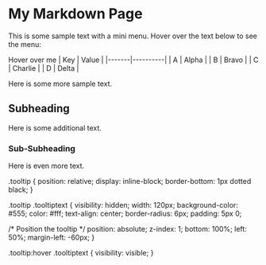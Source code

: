# My Markdown Page

This is some sample text with a mini menu. Hover over the text below to see the menu:

<span class="tooltip">Hover over me
  <span class="tooltiptext">
    | Key   | Value    |
    |-------|----------|
    | A     | Alpha    |
    | B     | Bravo    |
    | C     | Charlie  |
    | D     | Delta    |
  </span>
</span>

Here is some more sample text.

## Subheading

Here is some additional text.

### Sub-Subheading

Here is even more text.

.tooltip {
  position: relative;
  display: inline-block;
  border-bottom: 1px dotted black;
}

.tooltip .tooltiptext {
  visibility: hidden;
  width: 120px;
  background-color: #555;
  color: #fff;
  text-align: center;
  border-radius: 6px;
  padding: 5px 0;

  /* Position the tooltip */
  position: absolute;
  z-index: 1;
  bottom: 100%;
  left: 50%;
  margin-left: -60px;
}

.tooltip:hover .tooltiptext {
  visibility: visible;
}
